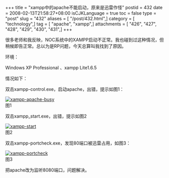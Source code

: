 +++
title = "xampp中的apache不能启动，原来是迅雷作怪"
postid = 432
date = 2008-02-13T21:58:27+08:00
isCJKLanguage = true
toc = false
type = "post"
slug = "432"
aliases = [ "/post/432.html",]
category = [ "technology",]
tag = [ "apache", "xampp",]
attachments = [ "426", "427", "428", "429", "430", "431",]
+++


</p>
很多老师和我反映，NOC系统中的XAMPP启动不正常。我也碰到过这种情况，但稍候即告正常。总以为是RP问题，今天总算叫我找到了原因。

环境：

Windows XP Professional 、xampp Lite1.6.5

情况如下：

<!--more-->

双击xampp-control.exe，启动apache，出错，提示如图1：

[![xampp-apache-busy](/uploads/2008/02/xampp-apache-busy-thumb.png)](/uploads/2008/02/xampp-apache-busy.png "xampp-control中apache启动失败")  
图1

双击xampp\_start.exe，出错，提示如图2

[![xampp-start](/uploads/2008/02/xampp-start-thumb.png)](/uploads/2008/02/xampp-start.png "xampp-start启动失败")   
图2

双击xampp-portcheck.exe，发现80端口被迅雷占用，如图3：

[![xampp-portcheck](/uploads/2008/02/xampp-portcheck-thumb.png)](/uploads/2008/02/xampp-portcheck.png "xampp-portcheck检查端口占用情况")  
图3

把apache改为监听8080端口，问题解决。

